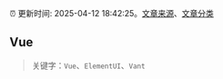 :alarm_clock: 更新时间: 2025-04-12 18:42:25。[文章来源](/README.md)、[文章分类](/TAGS.md)

## Vue


> 关键字：`Vue`、`ElementUI`、`Vant`



